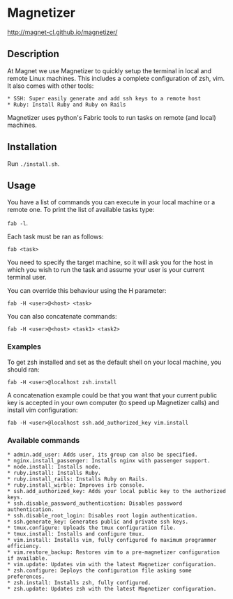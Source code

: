 # Magnetizer

http://magnet-cl.github.io/magnetizer/

## Description
At Magnet we use Magnetizer to quickly setup the terminal in local and remote Linux machines. This includes a complete configuration of zsh, vim.
It also comes with other tools:

    * SSH: Super easily generate and add ssh keys to a remote host
    * Ruby: Install Ruby and Ruby on Rails

Magnetizer uses python's Fabric tools to run tasks on remote (and local) machines.

## Installation

Run `./install.sh`.

## Usage
You have a list of commands you can execute in your local machine or a remote one. To print the list of available tasks type:

`fab -l`.

Each task must be ran as follows:

`fab <task>`

You need to specify the target machine, so it will ask you for the host in which you wish to run the task and assume your user is your current terminal user.

You can override this behaviour using the H parameter:

`fab -H <user>@<host> <task>`

You can also concatenate commands:

`fab -H <user>@<host> <task1> <task2>`

### Examples
To get zsh installed and set as the default shell on your local machine, you should ran:

`fab -H <user>@localhost zsh.install `

A concatenation example could be that you want that your current public key is accepted in your own computer (to speed up Magnetizer calls) and install vim configuration:

`fab -H <user>@localhost ssh.add_authorized_key vim.install`

### Available commands

    * admin.add_user: Adds user, its group can also be specified.
    * nginx.install_passenger: Installs nginx with passenger support.
    * node.install: Installs node.
    * ruby.install: Installs Ruby.
    * ruby.install_rails: Installs Ruby on Rails.
    * ruby.install_wirble: Improves irb console.
    * ssh.add_authorized_key: Adds your local public key to the authorized keys.
    * ssh.disable_password_authentication: Disables password authentication.
    * ssh.disable_root_login: Disables root login authentication.
    * ssh.generate_key: Generates public and private ssh keys.
    * tmux.configure: Uploads the tmux configuration file.
    * tmux.install: Installs and configure tmux.
    * vim.install: Installs vim, fully configured fo maximum programmer efficiency.
    * vim.restore_backup: Restores vim to a pre-magnetizer configuration if available.
    * vim.update: Updates vim with the latest Magnetizer configuration.
    * zsh.configure: Deploys the configuration file asking some preferences.
    * zsh.install: Installs zsh, fully configured.
    * zsh.update: Updates zsh with the latest Magnetizer configuration.
